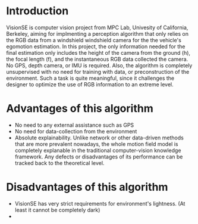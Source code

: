 # Introduction
VisionSE is computer vision project from MPC Lab, Univesity of California, Berkeley, aiming for implmenting a perception algorithm that only relies on the RGB data from a windshield windshield camera for the the vehicle's 
egomotion estimation. In this project, the only information needed for the final estimation only includes the height of the camera from the ground (h), the focal length (f), and the instantaneous RGB
data collected the camera. No GPS, depth camera, or IMU is required. Also, the algorithm is completely unsupervised with no need for training with data, or preconstruction of the 
environment. Such a task is quite meaningful, since it challenges the designer to optimize the use of RGB information to an extreme level.

# 

# Advantages of this algorithm
- No need to any external assistance such as GPS
- No need for data-collection from the environment
- Absolute explainability. Unlike network or other data-driven methods that are more prevalent nowadays, the whole motion field model is completely explanable in the traditional computer-vision knowledge framework. Any defects or disadvantages of its performance can be tracked back to the theoretical level.

# Disadvantages of this algorithm
- VisionSE has very strict requirements for environment's lightness. (At least it cannot be completely dark)
- 
